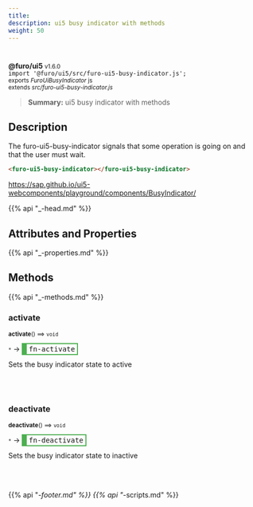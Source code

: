 ```yaml
---
title: 
description: ui5 busy indicator with methods
weight: 50
---
```


# 
**@furo/ui5** <small>v1.6.0</small>
<br>`import '@furo/ui5/src/furo-ui5-busy-indicator.js';`<small>
<br>exports *FuroUiBusyIndicator* js
<br>extends *src/furo-ui5-busy-indicator.js*</small>

> **Summary:** ui5 busy indicator with methods

## Description

The furo-ui5-busy-indicator signals that some operation is going on and that the user must wait.

```html
<furo-ui5-busy-indicator></furo-ui5-busy-indicator>
```

https://sap.github.io/ui5-webcomponents/playground/components/BusyIndicator/

{{% api "_-head.md" %}}

## Attributes and Properties
{{% api "_-properties.md" %}}






## Methods
{{% api "_-methods.md" %}}


### **activate**
<small>**activate**() ⟹ `void`</small>

<small>`*`</small> →
<span  style="border-width:2px 2px 2px 10px; border-style: solid;border-color:  rgb(76, 175, 80);font-family:monospace; padding:2px 4px;">fn-activate</span>

Sets the busy indicator state to active

<br><br>

### **deactivate**
<small>**deactivate**() ⟹ `void`</small>

<small>`*`</small> →
<span  style="border-width:2px 2px 2px 10px; border-style: solid;border-color:  rgb(76, 175, 80);font-family:monospace; padding:2px 4px;">fn-deactivate</span>

Sets the busy indicator state to inactive

<br><br>





{{% api "_-footer.md" %}}
{{% api "_-scripts.md" %}}
